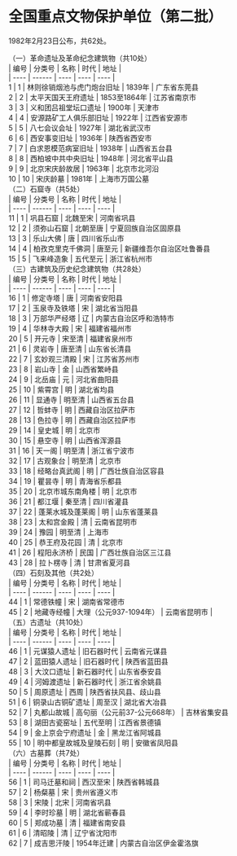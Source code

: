# 全国重点文物保护单位（第二批）  

1982年2月23日公布，共62处。  

（一）革命遗址及革命纪念建筑物（共10处）  
| 编号 | 分类号 | 名称 | 时代 | 地址 |  
| ---- | ------ | ---- | ---- | ---- |  
 1 | 1 | 林则徐销烟池与虎门炮台旧址 | 1839年 | 广东省东莞县  
 2 | 2 | 太平天国天王府遗址 | 1853至1864年 | 江苏省南京市  
 3 | 3 | 义和团吕祖堂坛口遗址 | 1900年 | 天津市  
 4 | 4 | 安源路矿工人俱乐部旧址 | 1922年 | 江西省安源市  
 5 | 5 | 八七会议会址 | 1927年 | 湖北省武汉市  
 6 | 6 | 西安事变旧址 | 1936年 | 陕西省西安市  
 7 | 7 | 白求恩模范病室旧址 | 1938年 | 山西省五台县  
 8 | 8 | 西柏坡中共中央旧址 | 1948年 | 河北省平山县  
 9 | 9 | 北京宋庆龄故居 | 1963年 | 北京市北河沿  
 10 | 10 | 宋庆龄墓 | 1981年 | 上海市万国公墓  
（二）石窟寺（共5处）  
| 编号 | 分类号 | 名称 | 时代 | 地址 |  
| ---- | ------ | ---- | ---- | ---- |  
11 | 1 | 巩县石窟 | 北魏至宋 | 河南省巩县  
12 | 2 | 须弥山石窟 | 北朝至唐 | 宁夏回族自治区固原县  
13 | 3 | 乐山大佛 | 唐 | 四川省乐山市  
14 | 4 | 柏孜克里克千佛洞 | 唐至元 | 新疆维吾尔自治区吐鲁番县  
15 | 5 | 飞来峰造象 | 五代至元 | 浙江省杭州市  
（三）古建筑及历史纪念建筑物（共28处）  
| 编号 | 分类号 | 名称 | 时代 | 地址 |  
| ---- | ------ | ---- | ---- | ---- |  
16 | 1 | 修定寺塔 | 唐 | 河南省安阳县  
17 | 2  | 玉泉寺及铁塔 | 宋 | 湖北省当阳县  
18 | 3 | 万部华严经塔 | 辽 | 内蒙古自治区呼和浩特市  
19 | 4 | 华林寺大殿 | 宋 | 福建省福州市  
20 | 5 | 开元寺 | 宋至清 | 福建省泉州市  
21 | 6 | 灵岩寺 | 唐至清 | 山东省长清县  
22 | 7 | 玄妙观三清殿 | 宋 | 江苏省苏州市  
23 | 8 | 岩山寺 | 金 | 山西省繁峙县  
24 | 9 | 北岳庙 | 元 | 河北省曲阳县  
25 | 10 | 紫霄宫 | 明 | 湖北省均县  
26 | 11 | 显通寺 | 明至清 | 山西省五台县  
27 | 12 | 哲蚌寺 | 明 | 西藏自治区拉萨市  
28 | 13 | 色拉寺 | 明 | 西藏自治区拉萨市  
29 | 14 | 皇史城 | 明 | 北京市  
30 | 15 | 悬空寺 | 明 | 山西省浑源县  
31 | 16 | 天一阁 | 明至清 | 浙江省宁波市  
32 | 17 | 古观象台 | 明至清 | 北京市  
33 | 18 | 经略台真武阁 | 明 | 广西壮族自治区容县  
34 | 19 | 瞿昙寺 | 明 | 青海省乐都县  
35 | 20 | 北京市城东南角楼 | 明 | 北京市  
36 | 21 | 都江堰 | 秦至清 | 四川省灌县  
37 | 22 | 蓬莱水城及蓬莱阁 | 明 | 山东省蓬莱县  
38 | 23 | 太和宫金殿 | 清 | 云南省昆明市  
39 | 24 | 豫园 | 明至清 | 上海市  
40 | 25 | 恭王府及花园 | 清 | 北京市  
41 | 26 | 程阳永济桥 | 民国 | 广西壮族自治区三江县  
43 | 28 | 拉卜楞寺 | 清 | 甘肃省夏河县  
（四）石刻及其他（共2处）  
| 编号 | 分类号 | 名称 | 时代 | 地址 |  
| ---- | ------ | ---- | ---- | ---- |  
44 | 1 | 常德铁幢 | 宋 | 湖南省常德市  
45 | 2 | 地藏寺经幢 | 大理（公元937-1094年） | 云南省昆明市 |  
（五）古遗址（共10处）  
| 编号 | 分类号 | 名称 | 时代 | 地址 |  
| ---- | ------ | ---- | ---- | ---- |  
46 | 1 | 元谋猿人遗址 | 旧石器时代 | 云南省元谋县  
47 | 2 | 蓝田猿人遗址 | 旧石器时代 | 陕西省蓝田县  
48 | 3 | 大汶口遗址 | 新石器时代 | 山东省泰安县  
49 | 4 | 河姆渡遗址 | 新石器时代 | 浙江省余姚县  
50 | 5 | 周原遗址 | 西周 | 陕西省扶风县、歧山县  
51 | 6 | 铜录山古铜矿遗址 | 周至汉 | 湖北省大冶县  
52 | 7 | 丸都山故城 | 高句丽（公元前37-公元668年） |  吉林省集安县  
53 | 8 | 湖田古瓷窑址 | 五代至明 | 江西省景德镇  
54 | 9 | 金上京会宁府遗址 | 金 | 黑龙江省阿城县  
55 | 10 | 明中都皇故城及皇陵石刻 | 明 | 安徽省凤阳县  
（六）古墓葬（共7处）  
| 编号 | 分类号 | 名称 | 时代 | 地址 |  
| ---- | ------ | ---- | ---- | ---- |  
56 | 1 | 司马迁墓和祠 | 西汉至宋 | 陕西省韩城县  
57 | 2 | 杨粲墓 | 宋 | 贵州省遵义市  
58 | 3 | 宋陵 | 北宋 | 河南省巩县  
59 | 4 | 李时珍墓 | 明 | 湖北省蕲春县  
60 | 5 | 郑成功墓 | 清 | 福建省南安县  
61 | 6 | 清昭陵 | 清 | 辽宁省沈阳市  
62 | 7 | 成吉思汗陵 | 1954年迁建 | 内蒙古自治区伊金霍洛旗  